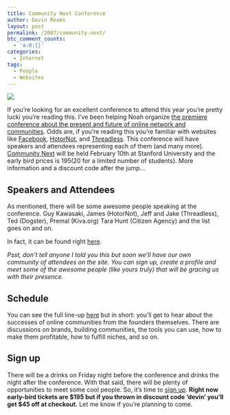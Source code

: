 ```yaml
---
title: Community Next Conference
author: Devin Reams
layout: post
permalink: /2007/community-next/
btc_comment_counts:
  - 'a:0:{}'
categories:
  - Internet
tags:
  - People
  - Websites
---
```

[<img src="https://devin.rea.ms/wp-content/uploads/2007/01/communitynext.jpg" align="center" class="noborder" />][1]

If you&#8217;re looking for an excellent conference to attend this year you&#8217;re pretty lucki you&#8217;re reading this. I&#8217;ve been helping Noah organize [the premiere conference about the present and future of online network and communities][2]. Odds are, if you&#8217;re reading this you&#8217;re familiar with websites like [Facebook][3], [HotorNot][4], and [Threadless][5]. This conference will have speakers and attendees representing each of them (and many more). [Community Next][2] will be held February 10th at Stanford University and the early bird prices is $195 ($20 for a limited number of students). More information and a discount code after the jump&#8230;

<!--more-->

## Speakers and Attendees

As mentioned, there will be some awesome people speaking at the conference. Guy Kawasaki, James (HotorNot), Jeff and Jake (Threadless), Ted (Dogster), Premal (Kiva.org) Tara Hunt (Citizen Agency) and the list goes on and on.

In fact, it can be found right [here][6].

*Psst, don&#8217;t tell anyone I told you this but soon we&#8217;ll have our own community of attendees on the site. You can sign up, create a profile and meet some of the awesome people (like yours truly) that will be gracing us with their presence.*

## Schedule

You can see the full line-up [here][7] but in short: you&#8217;ll get to hear about the successes of online communities from the founders themselves. There are discussions on brands, building communities, the tools you can use, how to make them profitable, how to fulfill niches, and so on.

## Sign up

There will be a drinks on Friday night before the conference and drinks the night after the conference. With that said, there will be plenty of opportunities to meet some cool people. So, it&#8217;s time to [sign up][1]. **Right now early-bird tickets are $195 but if you thrown in discount code &#8216;devin&#8217; you&#8217;ll get $45 off at checkout.** Let me know if you&#8217;re planning to come.

 [1]: http://communitynext-devin.eventbrite.com
 [2]: http://www.communitynext.com/
 [3]: https://facebook.com/
 [4]: http://www.hotornot.com/
 [5]: http://www.threadless.com/
 [6]: http://www.communitynext.com/speakers/
 [7]: http://www.communitynext.com/schedule/